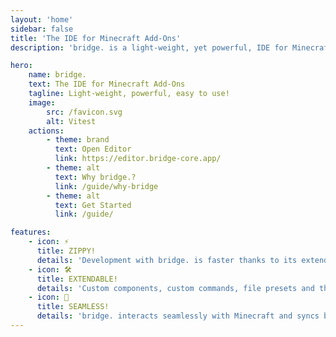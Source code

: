 ```yaml
---
layout: 'home'
sidebar: false
title: 'The IDE for Minecraft Add-Ons'
description: 'bridge. is a light-weight, yet powerful, IDE for Minecraft add-ons.'

hero:
    name: bridge.
    text: The IDE for Minecraft Add-Ons
    tagline: Light-weight, powerful, easy to use!
    image:
        src: /favicon.svg
        alt: Vitest
    actions:
        - theme: brand
          text: Open Editor
          link: https://editor.bridge-core.app/
        - theme: alt
          text: Why bridge.?
          link: /guide/why-bridge
        - theme: alt
          text: Get Started
          link: /guide/

features:
    - icon: ⚡️
      title: ZIPPY!
      details: 'Development with bridge. is faster thanks to its extendable compiler architecture , rich auto-completions and live previews of the things you work on'
    - icon: 🛠️
      title: EXTENDABLE!
      details: 'Custom components, custom commands, file presets and themes: You can do almost anything with extensions for bridge. and choose from an already great extension ecosystem'
    - icon: 🚀
      title: SEAMLESS!
      details: 'bridge. interacts seamlessly with Minecraft and syncs behavior packs, resource pack, skin packs and worlds to the com.mojang folder automatically'
---
```


<script setup>
import Creations from "./.vitepress/theme/components/Creations.vue"
import creations from './data/creations.json'

const topThreeCreations = creations.filter(creation => creation.featured)
const notFeatured = creations.filter(creation => !creation.featured)
while(topThreeCreations.length < 4) {
  topThreeCreations.push(notFeatured.shift())
}
if(topThreeCreations.length > 3) {
  topThreeCreations.splice(3)
}

</script>

<Creations title="Getting Inspired" :items="topThreeCreations"/>
